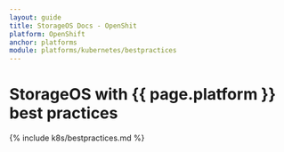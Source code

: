 ```yaml
---
layout: guide
title: StorageOS Docs - OpenShit
platform: OpenShift
anchor: platforms
module: platforms/kubernetes/bestpractices
---
```


# StorageOS with {{ page.platform }} best practices

{% include k8s/bestpractices.md %}
